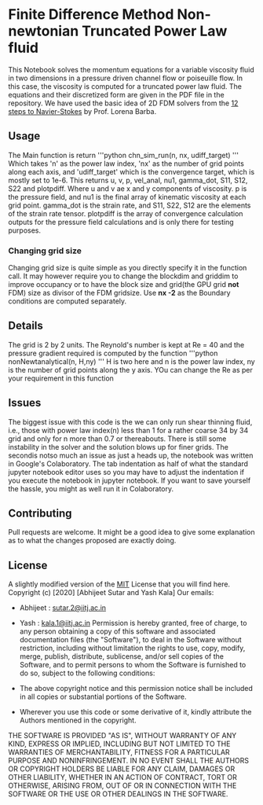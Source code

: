 # Finite Difference Method Non-newtonian Truncated Power Law fluid
This Notebook solves the momentum equations for a variable viscosity fluid in two dimensions in a pressure driven channel flow or poiseuille flow. In this case, the viscosity is computed for a truncated power law fluid.
The equations and their discretized form are given in the PDF file in the repository. We have used the basic idea of 2D FDM solvers from the [12 steps to Navier-Stokes](https://github.com/barbagroup/CFDPython) by Prof. Lorena Barba.
## Usage
The Main function is  return
'''python
    chn_sim_run(n, nx, udiff_target)
'''
Which takes 'n' as the power law index, 'nx' as the number of grid points along each axis, and 'udiff_target' which is the convergence target, which is mostly set to 1e-6.
This returns u, v, p, vel_anal, nu1, gamma_dot, S11, S12, S22 and plotpdiff. Where u and v ae x and y components of viscosity. p is the pressure field,
and nu1 is the final array of kinematic viscosity at each grid point. gamma_dot is the strain rate, and S11, S22, S12 are the elements of the strain rate tensor.
plotpdiff is the array of convergence calculation outputs for the pressure field calculations and is only there for testing purposes.

### Changing grid size
Changing grid size is quite simple as you directly specify it in the function call. It may however require you to change the blockdim and griddim to improve occupancy or to have the block size and grid(the GPU grid **not** FDM) size as divisor of the FDM gridsize. Use **nx -2** as the Boundary conditions are computed separately.

## Details
The grid is 2 by 2 units. The Reynold's number is kept at Re = 40 and the pressure gradient required is computed by the function 
'''python
nonNewtanalytical(n, H,ny)
'''
H is two here and n is the power law index, ny is the number of grid points along the y axis.
YOu can change the Re as per your requirement in this function
## Issues
The biggest issue with this code is the we can only run shear thinning fluid, i.e., those with power law index(n) less than 1 for a rather coarse 34 by 34 grid and only for n more than 0.7 or thereabouts. There is still some instability in the solver and the solution blows up for finer grids. 
The secondis notso much an issue as just a heads up, the notebook was written in Google's Colaboratory. The tab indentation as half of what the standard jupyter notebook editor uses so you may have to adjust the indentation if you execute the notebook in jupyter notebook. If you want to save yourself the hassle, you might as well run it in Colaboratory.

## Contributing
Pull requests are welcome. It might be a good idea to give some explanation as to what the changes proposed are exactly doing.

## License

A slightly modified version of the [MIT](https://choosealicense.com/licenses/mit/) License that you will find here.
Copyright (c) [2020] [Abhijeet Sutar and Yash Kala]
Our emails:
* Abhijeet : <sutar.2@iitj.ac.in>
* Yash : <kala.1@iitj.ac.in>
Permission is hereby granted, free of charge, to any person obtaining a copy
of this software and associated documentation files (the "Software"), to deal
in the Software without restriction, including without limitation the rights
to use, copy, modify, merge, publish, distribute, sublicense, and/or sell
copies of the Software, and to permit persons to whom the Software is
furnished to do so, subject to the following conditions:

* The above copyright notice and this permission notice shall be included in all copies or substantial portions of the Software.
* Wherever you use this code or some derivative of it, kindly attribute the Authors mentioned in the copyright.

THE SOFTWARE IS PROVIDED "AS IS", WITHOUT WARRANTY OF ANY KIND, EXPRESS OR
IMPLIED, INCLUDING BUT NOT LIMITED TO THE WARRANTIES OF MERCHANTABILITY,
FITNESS FOR A PARTICULAR PURPOSE AND NONINFRINGEMENT. IN NO EVENT SHALL THE
AUTHORS OR COPYRIGHT HOLDERS BE LIABLE FOR ANY CLAIM, DAMAGES OR OTHER
LIABILITY, WHETHER IN AN ACTION OF CONTRACT, TORT OR OTHERWISE, ARISING FROM,
OUT OF OR IN CONNECTION WITH THE SOFTWARE OR THE USE OR OTHER DEALINGS IN THE
SOFTWARE.
 
